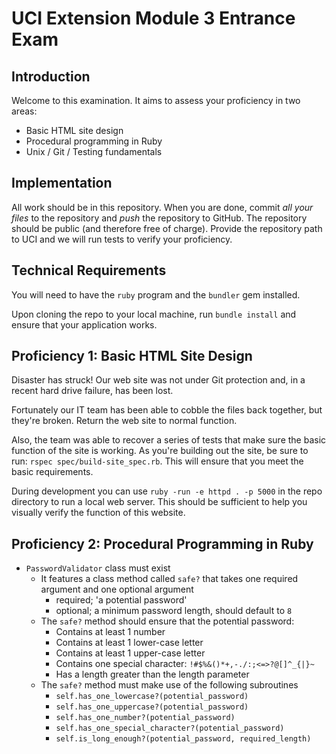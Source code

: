 # UCI Extension Module 3 Entrance Exam

## Introduction

Welcome to this examination. It aims to assess your proficiency in two areas:

* Basic HTML site design
* Procedural programming in Ruby
* Unix / Git / Testing fundamentals

## Implementation

All work should be in this repository. When you are done, commit _all your
files_ to the repository and _push_ the repository to GitHub. The repository
should be public (and therefore free of charge). Provide the repository path to
UCI and we will run tests to verify your proficiency.

## Technical Requirements

You will need to have the `ruby` program and the `bundler` gem installed.

Upon cloning the repo to your local machine, run `bundle install` and ensure
that your application works.

## Proficiency 1: Basic HTML Site Design

Disaster has struck! Our web site was not under Git protection and, in a
recent hard drive failure, has been lost.

Fortunately our IT team has been able to cobble the files back together, but
they're broken. Return the web site to normal function.

Also, the team was able to recover a series of tests that make sure the basic
function of the site is working. As you're building out the site, be sure to
run: `rspec spec/build-site_spec.rb`. This will ensure that you meet the basic
requirements.

During development you can use `ruby -run -e httpd . -p 5000` in the repo
directory to run a local web server.  This should be sufficient to help you
visually verify the function of this website.

## Proficiency 2: Procedural Programming in Ruby

* `PasswordValidator` class must exist
  * It features a class method called `safe?` that takes one required argument
    and one optional argument
    * required; 'a potential password'
    * optional; a minimum password length, should default to `8`
  * The `safe?` method should ensure that the potential password:
    * Contains at least 1 number
    * Contains at least 1 lower-case letter
    * Contains at least 1 upper-case letter
    * Contains one special character: `!#$%&()*+,-./:;<=>?@[]^_{|}~`
    * Has a length greater than the length parameter
  * The `safe?` method must make use of the following subroutines
    *  `self.has_one_lowercase?(potential_password)`
    *  `self.has_one_uppercase?(potential_password)`
    *  `self.has_one_number?(potential_password)`
    *  `self.has_one_special_character?(potential_password)`
    *  `self.is_long_enough?(potential_password, required_length)`
